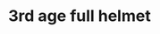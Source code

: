 ---
layout: item
title: 3rd age full helmet
item-id: 10350
datatable: true
id: 10350
name: "3rd age full helmet"
members: true
lowalch: 36000
highalch: 54000
examine: "Fabulously ancient armour beaten from magical silver."
monsters:
  - id: 8633
    name: "The Mimic"
    members: true
    combat_level: 186
    wiki_url: "https://oldschool.runescape.wiki/w/The_Mimic"
    drops:
      - quantity: "1"
        rarity: 0.00019069412662090009
        drop_requirements: null
---
